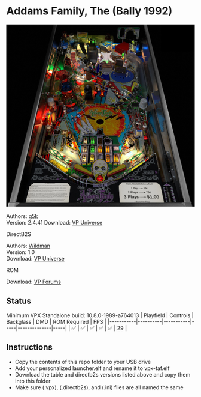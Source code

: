 # Addams Family, The (Bally 1992)

![Table Preview](../../images/vpx-taf.jpeg)

Authors: [g5k](https://vpuniverse.com/profile/14065-g5k/)  
Version: 2.4.41
Download: [VP Universe](https://vpuniverse.com/files/file/20654-the-addams-family-bally-1992-2441vpx/)

DirectB2S

Authors: [Wildman](https://vpuniverse.com/profile/5-wildman/)  
Version: 1.0  
Download: [VP Universe](https://vpuniverse.com/files/file/2468-the-addams-family-bally-1992/)

ROM

Download: [VP Forums](https://www.vpforums.org/index.php?app=downloads&showfile=1226)

## Status 

Minimum VPX Standalone build: 10.8.0-1989-a764013
| Playfield | Controls | Backglass | DMD | ROM Required | FPS | 
|-----------|----------|-----------|-----|--------------|-----|
| :white_check_mark: | :white_check_mark: | :white_check_mark: | :white_check_mark: | :white_check_mark: | 29 |

## Instructions

- Copy the contents of this repo folder to your USB drive
- Add your personalized launcher.elf and rename it to vpx-taf.elf
- Download the table and directb2s versions listed above and copy them into this folder
- Make sure (.vpx), (.directb2s), and (.ini) files are all named the same
